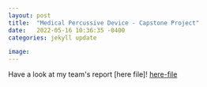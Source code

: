 ```yaml
---
layout: post
title:  "Medical Percussive Device - Capstone Project"
date:   2022-05-16 10:36:35 -0400
categories: jekyll update

image: 
---
```


Have a look at my team's report [here file]! [here-file]

[here-file]: https://github.com/a-mahal/a-mahal.github.io/blob/main/assets/Medical%20Percussive%20Device.pdf
